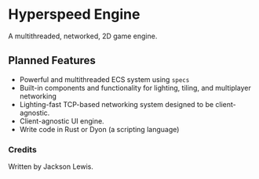 # Hyperspeed Engine

A multithreaded, networked, 2D game engine.

## Planned Features
- Powerful and multithreaded ECS system using `specs`
- Built-in components and functionality for lighting, tiling, and multiplayer networking
- Lighting-fast TCP-based networking system designed to be client-agnostic.
- Client-agnostic UI engine.
- Write code in Rust or Dyon (a scripting language)

### Credits
Written by Jackson Lewis.